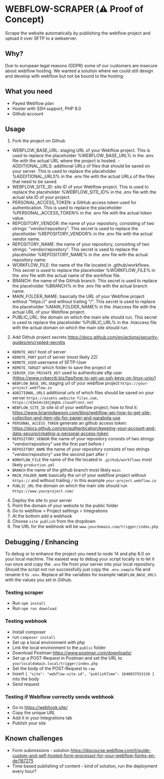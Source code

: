 # WEBFLOW-SCRAPER (⚠️ Proof of Concept)

Scrape the website automatically by publishing the webflow project and upload it over SFTP to a webserver.

## Why?

Due to european legal reasons (GDPR) some of our customers are insecure about webflow hosting.
We wanted a solution where we could still design and develop with webflow but not be bound to the hosting.

## What you need

- Payed Webflow plan
- Hoster with SSH support, PHP 8.0
- Github account

## Usage

1. Fork the project on Github
- WEBFLOW_BASE_URL: staging URL of your Webflow project. This is used to replace the placeholder %WEBFLOW_BASE_URL% in the .env file with the actual URL where the project is hosted.
-ADDITIONAL_URLS: additional URLs of files that should be saved on your server. This is used to replace the placeholder %ADDITIONAL_URLS% in the .env file with the actual URLs of the files that need to be saved.
- WEBFLOW_SITE_ID: site ID of your Webflow project. This is used to replace the placeholder %WEBFLOW_SITE_ID% in the .env file with the actual site ID of your project.
- PERSONAL_ACCESS_TOKEN: a GitHub access token used for authentication. This is used to replace the placeholder %PERSONAL_ACCESS_TOKEN% in the .env file with the actual token value.
- REPOSITORY_VENDOR: the name of your repository, consisting of two strings: "vendor/repository". This secret is used to replace the placeholder %REPOSITORY_VENDOR% in the .env file with the actual vendor name.
- REPOSITORY_NAME: the name of your repository, consisting of two strings: "vendor/repository". This secret is used to replace the placeholder %REPOSITORY_NAME% in the .env file with the actual repository name.
- WORKFLOW_FILE: the name of the file located in .github/workflows. This secret is used to replace the placeholder %WORKFLOW_FILE% in the .env file with the actual name of the workflow file.
- BRANCH: the name of the GitHub branch. This secret is used to replace the placeholder %BRANCH% in the .env file with the actual branch name.
- MAIN_FOLDER_NAME: basically the URL of your Webflow project without "https://" and without trailing "/". This secret is used to replace the placeholder %MAIN_FOLDER_NAME% in the .htaccess file with the actual URL of your Webflow project.
- PUBLIC_URL: the domain on which the main site should run. This secret is used to replace the placeholder %PUBLIC_URL% in the .htaccess file with the actual domain on which the main site should run.



2. Add Github project secrets https://docs.github.com/en/actions/security-guides/encrypted-secrets
- `REMOTE_HOST` host of server
- `REMOTE_PORT` port of server (most likely 22)
- `REMOTE_USER` username of SFTP-User
- `REMOTE_TARGET` which folder to save the project ot
- `SERVER_SSH_PRIVATE_KEY` used to authenticate sftp user (https://www.cyberciti.biz/faq/how-to-set-up-ssh-keys-on-linux-unix/)
- `WEBFLOW_BASE_URL` staging url of your webflow project `https://your-project.webflow.io`
- `ADDITIONAL_URLS` additional urls of which files should be saved on your server `https://assets.website-files.com, https://d3e54v103j8qbb.cloudfront.net` 
- `WEBFLOW_SITE_ID` site id of your webflow project; how to find it: https://www.briantsdawson.com/blog/webflow-api-how-to-get-site-collection-and-item-ids-for-zapier-and-parabola-use 
- `PERSONAL_ACCESS_TOKEN` generate an github access token: https://docs.github.com/en/authentication/keeping-your-account-and-data-secure/creating-a-personal-access-token
- `REPOSITORY_VENDOR` the name of your repository consists of two strings "vendor/repository" use the first part before /
- `REPOSITORY_NAME` the name of your repository consists of two strings "vendor/repository" use the second part after /
- `WORKFLOW_FILE` the name of the file located in `.github/workflows` most likely `production.yml`
- `BRANCH` the name of the github branch most likely `main`
- `MAIN_FOLDER_NAME` basically the url of your webflow project without `https://` and without trailing `/` in this example `your-project.webflow.io`
- `PUBLIC_URL` the domain on which the main site should run `https://www.yourproject.com/`
4. Deploy the site to your server
5. Point the domain of your website to the public folder
6. Go to webflow > Project settings > Integrations
7. At the bottom add a webhook
8. Choose `site publish` from the dropdown
9. The URL for the webhook will be `www.yourdomain.com/trigger/index.php`

## Debugging / Enhancing

To debug or to enhance the project you need to node 14 and php 8.0 on your local machine.
The easiest way to debug your script locally is to let it run once and copy the `.env` file from your server into your local repository.
Should the script not run successfully just copy the `.env.sample` file and rename it to `.env`. Replace all the variables for example `%WEBFLOW_BASE_URL%` with the values you set in Github.

### Testing scraper
- Run `npm install`
- Run `npm run download`

### Testing webhook
- Install composer
- run `composer install`
- Set up a local environment with php
- Link the local environment to the `public` folder
- Download Postman https://www.postman.com/downloads/
- Set up a POST-Request in Postman and set the URL to `yourlocaldomain.local/trigger/index.php`
- Set the body of the POST-Request to `raw`
- Insert `{
  "site": "webflow-site-id",
  "publishTime": 1648037553150
  }` into the body
- Send request

### Testing if Webflow correctly sends webhook
- Go to https://webhook.site/
- Copy the unique URL
- Add it in your Integrations tab
- Publish your site

## Known challenges

- Form submissions - solution https://discourse.webflow.com/t/guide-custom-and-self-hosted-form-processor-for-your-webflow-forms-en-de/187275
- Time based publishing of content - kind of solution, run the deployment every hour?

